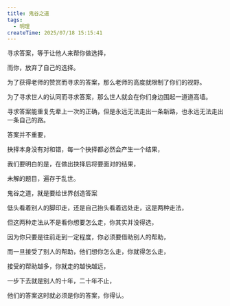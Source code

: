 ```yaml
---
title: 鬼谷之道
tags:
  - 明理
createTime: 2025/07/18 15:15:41
---
```




寻求答案，等于让他人来帮你做选择，



而你，放弃了自己的选择。



为了获得老师的赞赏而寻求的答案，那么老师的高度就限制了你们的视野。



为了寻求世人的认同而寻求答案，那么世人就会在你们身边围起一道道高墙。



寻求答案能重复先辈上一次的正确，但是永远无法走出一条新路，也永远无法走出一条自己的路。



答案并不重要，



抉择本身没有对和错，每一个抉择都必然会产生一个结果，



我们要明白的是，在做出抉择后将要面对的结果，



未解的题目，遍存于乱世。



鬼谷之道，就是要给世界创造答案





低头看着别人的脚印走，还是自己抬头看着远处走，这是两种走法，



但这两种走法从不是看你想要怎么走，你其实并没得选，



因为你只要是往前走到一定程度，你必须要借助别人的帮助，



而一旦接受了别人的帮助，他们想你怎么走，你就得怎么走，



接受的帮助越多，你就走的越快越远，



一步下去就是别人的十年，二十年不止，



他们的答案这时就必须是你的答案，你得认。
